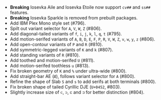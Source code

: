  * **Breaking** Iosevka Aile and Iosevka Etoile now support `cv##` and `ss##` features.
 * **Breaking** Iosevka Sparkle is removed from prebuilt packages.
 * Add IBM Plex Mono style set (#796).
 * Spilt out variant selector for `A`, `V`, `W`, `Z` (#806).
 * Add diagonal-tailed variants of `f`, `i`, `j`, `k`, `l`, `q`, `t` (#795).
 * Add motion-serifed variants of `A`, `B`, `D`, `E`, `F`, `P`, `R`, `V`, `W`, `Z`, `v`, `w`, `y`, `z` (#806).
 * Add open-contour variants of `P` and `R` (#810).
 * Add symmetric-legged variants of `K` and `k` (#807).
 * Add standing variants of `R` (#810).
 * Add toothed and motion-serifed `U` (#811).
 * Add motion-serifed toothless `u` (#813).
 * Fix broken geometry of `K` and `%` under ultra-wide (#800).
 * Add straight-bar AE (`Æ`), follows variant selector for `A` (#800).
 * Refine the shape of Slab `S` and `s` to add serifs at both terminals (#800).
 * Fix broken shape of tailed Cyrillic DJE (`U+0452`, #803).
 * Slightly increase size of `⊂`, `⊃`, `⊏` and `⊐` for better distinction (#804).
